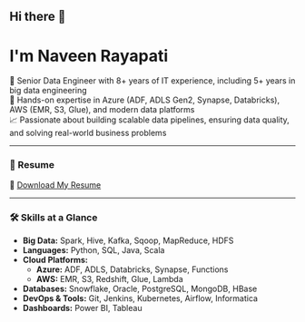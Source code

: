 ## Hi there 👋

# I'm Naveen Rayapati

🎯 Senior Data Engineer with 8+ years of IT experience, including 5+ years in big data engineering  
🚀 Hands-on expertise in Azure (ADF, ADLS Gen2, Synapse, Databricks), AWS (EMR, S3, Glue), and modern data platforms  
📈 Passionate about building scalable data pipelines, ensuring data quality, and solving real-world business problems

---

### 💼 Resume

📄 [Download My Resume](https://github.com/NRayapati99/NRayapati99/raw/main/Naveen_Rayapati_Resume.pdf)

---

### 🛠️ Skills at a Glance

- **Big Data:** Spark, Hive, Kafka, Sqoop, MapReduce, HDFS  
- **Languages:** Python, SQL, Java, Scala  
- **Cloud Platforms:**  
  - **Azure:** ADF, ADLS, Databricks, Synapse, Functions  
  - **AWS:** EMR, S3, Redshift, Glue, Lambda  
- **Databases:** Snowflake, Oracle, PostgreSQL, MongoDB, HBase  
- **DevOps & Tools:** Git, Jenkins, Kubernetes, Airflow, Informatica  
- **Dashboards:** Power BI, Tableau

